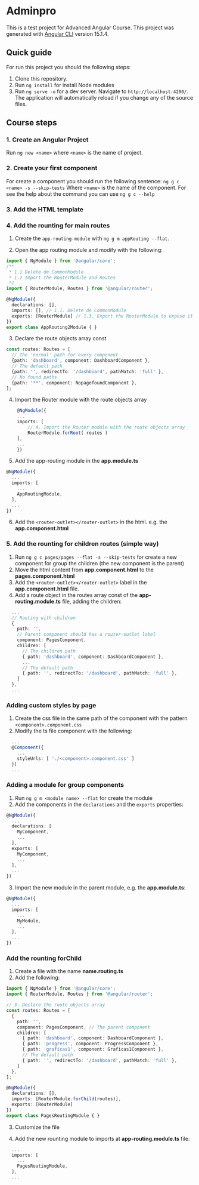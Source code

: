 # Adminpro

This is a test project for Advanced Angular Course.
This project was generated with [Angular CLI](https://github.com/angular/angular-cli) version 15.1.4.

## Quick guide
For run this project you should the following steps:
1. Clone this repository.
2. Run `ng install` for install Node modules
3. Run `ng serve -o` for a dev server. Navigate to `http://localhost:4200/`. The application will automatically reload if you change any of the source files.

## Course steps

### 1. Create an Angular Project
Run `ng new <name>` where `<name>` is the name of project.

### 2. Create your first component
For create a component you should run the following sentence:
`ng g c <name> -s --skip-tests`
Where `<name>` is the name of the component.
For see the help about the command you can use 
`ng g c --help`

### 3. Add the HTML template

### 4. Add the rounting for main routes

1. Create the `app-routing-module` with `ng g m appRouting --flat`.

2. Open the app routing module and modify with the following:

```typescript
import { NgModule } from '@angular/core';
/**
 * 1.1 Delete de CommonModule
 * 1.2 Import the RouterModule and Routes
 */
import { RouterModule, Routes } from '@angular/router';

@NgModule({
  declarations: [],
  imports: [], // 1.1. Delete de CommonModule
  exports: [RouterModule] // 1.3. Export the RouterModule to expose it
})
export class AppRouting2Module { }

```

3. Declare the route objects array const

```typescript
const routes: Routes = [
  // The 'normal' path for every component
  {path: 'dashboard', component: DashboardComponent },
  // The default path
  {path: '', redirectTo: '/dashboard', pathMatch: 'full' },
  // No found paths
  {path: '**', component: NopagefoundComponent },
];
```

4. Import the Router module with the route objects array

```typescript
    @NgModule({
    ...
    imports: [
        // 4. Import the Router module with the route objects array
        RouterModule.forRoot( routes )
    ],
    ...
    })
```

5. Add the app-routing module in the **app.module.ts**

```typescript
@NgModule({
  ...
  imports: [
    ...
    AppRoutingModule,
  ],
  ...
})
```

6. Add the `<router-outlet></router-outlet>` in the html. e.g. the **app.component.html**


### 5. Add the rounting for children routes (simple way)

1. Run `ng g c pages/pages --flat -s --skip-tests` for create a new component for group the children (the new component is the parent)
2. Move the html content from **app.component.html** to the **pages.component.html**
3. Add the `<router-outlet></router-outlet>` label in the **app.component.html** file.
4. Add a route object in the routes array const of the **app-routing.module.ts** file, adding the children:
```typescript
  ...
  // Routing with children
  {
    path: '',
    // Parent component should has a router-outlet label
    component: PagesComponent, 
    children: [
      // The children path
      { path: 'dashboard', component: DashboardComponent },
      ...
      // The default path
      { path: '', redirectTo: '/dashboard', pathMatch: 'full' },
    ]
  },
  ...
```

### Adding custom styles by page
1. Create the css file in the same path of the component with the pattern `<component>.component.css`
2. Modify the ts file component with the following:
```typescript
  ...
  @Component({
    ...
    styleUrls: [ './<component>.component.css' ]
  })
  ...
```

### Adding a module for group components
1. Run `ng g m <module name> --flat` for create the module
2. Add the components in the `declarations` and the `exports` properties:

```typescript
@NgModule({
  ...
  declarations: [
    MyComponent,
    ...
  ],
  exports: [
    MyComponent,
    ...
  ],
  ...
})
```

3. Import the new module in the parent module, e.g. the **app.module.ts**:

```typescript
@NgModule({
  ...
  imports: [
    ...
    MyModule,
    ...
  ],
  ...
})

```

### Add the rounting forChild

1. Create a file with the name **name.routing.ts**
2. Add the following:
```typescript
import { NgModule } from '@angular/core';
import { RouterModule, Routes } from '@angular/router';

// 3. Declare the route objects array
const routes: Routes = [
  {
    path: '',
    component: PagesComponent, // The parent component 
    children: [
      { path: 'dashboard', component: DashboardComponent },
      { path: 'progress', component: ProgressComponent },
      { path: 'graficas1', component: Graficas1Component },
      // The default path
      { path: '', redirectTo: '/dashboard', pathMatch: 'full' },
    ]
  },
];

@NgModule({
  declarations: [],
  imports: [RouterModule.forChild(routes)],
  exports: [RouterModule]
})
export class PagesRoutingModule { }

```

3. Customize the file

4. Add the new rounting module to imports at **app-routing.module.ts** file:
```typescript
  ...
  imports: [
    ...
    PagesRoutingModule,
  ],
  ...
```



